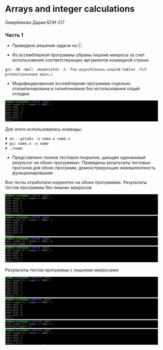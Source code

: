 # Arrays and integer calculations
Омирбекова Дария БПИ-217

### Часть 1
- Приведено решение задачи на C.

- Из ассемблерной программы убраны лишние макросы за счет использования соответствующих аргументов командной строки:
```
gcc -O0 -Wall -masm=intel -S -fno-asynchronous-unwind-tables -fcf-protection=none main.c
```

- Модифицированная ассемблерная программа отдельно откомпилирована и скомпонована без использования опций отладки:

![](https://github.com/Raaazzy/--1-/blob/main/images/Assembler_code.png)

Для этого использовались команды:

```
# as --gstabs -o name.o name.s
# gcc name.o -o name
# ./name
```
- Представлено полное тестовое покрытие, дающее одинаковый результат на обоих программах. Приведены результаты тестовых прогонов для обоих программ, демонстрирующие эквивалентность функционирования:

Все тесты отработали корректно на обоих программах.
Результаты тестов программы без лишних макросов:

![](https://github.com/Raaazzy/--1-/blob/main/images/after_test1.png)
![](https://github.com/Raaazzy/--1-/blob/main/images/after_test2.png)
![](https://github.com/Raaazzy/--1-/blob/main/images/after_test3.png)
![](https://github.com/Raaazzy/--1-/blob/main/images/after_test4.png)


Результаты тестов программы c лишними макросами:

![](https://github.com/Raaazzy/--1-/blob/main/images/before_test1.png)
![](https://github.com/Raaazzy/--1-/blob/main/images/before_test2.png)
![](https://github.com/Raaazzy/--1-/blob/main/images/before_test3.png)
![](https://github.com/Raaazzy/--1-/blob/main/images/before_test4.png)

